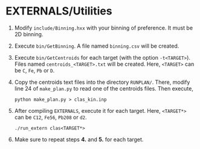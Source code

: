 EXTERNALS/Utilities
===================

1. Modify `include/Binning.hxx` with your binning of preference. It must be 2D binning.

2. Execute `bin/GetBinning`. A file named `binning.csv` will be created.

3. Execute `bin/GetCentroids` for each target (with the option `-t<TARGET>`). Files named `centroids_<TARGET>.txt` will be created. Here, `<TARGET>` can be `C`, `Fe`, `Pb` or `D`.

4. Copy the centroids text files into the directory `RUNPLAN/`. There, modify line 24 of `make_plan.py` to read one of the centroids files. Then execute,

    ```
    python make_plan.py > clas_kin.inp
    ```

5. After compiling `EXTERNALS`, execute it for each target. Here, `<TARGET*>` can be `C12`, `Fe56`, `Pb208` or `d2`.

    ```
    ./run_extern clas<TARGET*>
    ```

6. Make sure to repeat steps **4.** and **5.** for each target.
